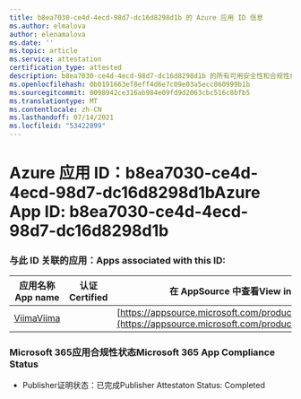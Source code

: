 ```yaml
---
title: b8ea7030-ce4d-4ecd-98d7-dc16d8298d1b 的 Azure 应用 ID 信息
ms.author: elmalova
author: elenamalova
ms.date: ''
ms.topic: article
ms.service: attestation
certification_type: attested
description: b8ea7030-ce4d-4ecd-98d7-dc16d8298d1b 的所有可用安全性和合规性信息。
ms.openlocfilehash: 0b0191663ef8eff4d6e7c09e03a5ecc860999b1b
ms.sourcegitcommit: 0098942ce316ab984e09fd9d2063cbc516c8bfb5
ms.translationtype: MT
ms.contentlocale: zh-CN
ms.lasthandoff: 07/14/2021
ms.locfileid: "53422899"
---
```

# <a name="azure-app-id-b8ea7030-ce4d-4ecd-98d7-dc16d8298d1b"></a><span data-ttu-id="ac1a8-103">Azure 应用 ID：b8ea7030-ce4d-4ecd-98d7-dc16d8298d1b</span><span class="sxs-lookup"><span data-stu-id="ac1a8-103">Azure App ID: b8ea7030-ce4d-4ecd-98d7-dc16d8298d1b</span></span>


### <a name="apps-associated-with-this-id"></a><span data-ttu-id="ac1a8-104">与此 ID 关联的应用：</span><span class="sxs-lookup"><span data-stu-id="ac1a8-104">Apps associated with this ID:</span></span>
| <span data-ttu-id="ac1a8-105">**应用名称**</span><span class="sxs-lookup"><span data-stu-id="ac1a8-105">**App name**</span></span> | <span data-ttu-id="ac1a8-106">**认证**</span><span class="sxs-lookup"><span data-stu-id="ac1a8-106">**Certified**</span></span> | <span data-ttu-id="ac1a8-107">**在 AppSource 中查看**</span><span class="sxs-lookup"><span data-stu-id="ac1a8-107">**View in AppSource**</span></span> |
|-|-|-|
| [<span data-ttu-id="ac1a8-108">Viima</span><span class="sxs-lookup"><span data-stu-id="ac1a8-108">Viima</span></span>](https://docs.microsoft.com/en-us/microsoft-365-app-certification/forward/WA200001589) |  | [https://appsource.microsoft.com/product/office/WA200001589](https://appsource.microsoft.com/product/office/WA200001589) |

### <a name="microsoft-365-app-compliance-status"></a><span data-ttu-id="ac1a8-109">Microsoft 365应用合规性状态</span><span class="sxs-lookup"><span data-stu-id="ac1a8-109">Microsoft 365 App Compliance Status</span></span>
- <span data-ttu-id="ac1a8-110">Publisher证明状态：已完成</span><span class="sxs-lookup"><span data-stu-id="ac1a8-110">Publisher Attestaton Status: Completed</span></span>
